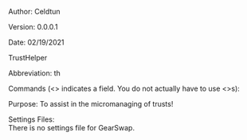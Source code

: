 Author: Celdtun

Version: 0.0.0.1

Date: 02/19/2021

TrustHelper

Abbreviation: th

Commands (<> indicates a field. You do not actually have to use <>s):

Purpose: To assist in the micromanaging of trusts!

Settings Files:  
There is no settings file for GearSwap.
